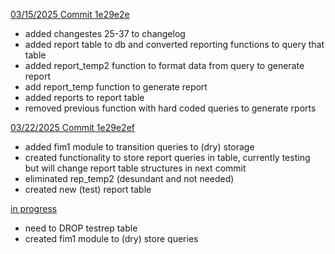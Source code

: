 <u>03/15/2025 Commit 1e29e2e</u>

* added changestes 25-37 to changelog
* added report table to db and converted reporting functions to query that table
* added report_temp2 function to format data from query to generate report
* add report_temp function to generate report
* added reports to report table
* removed previous function with hard coded queries to     generate rports

<u>03/22/2025 Commit 1e29e2ef</u>

* added fim1 module to transition queries to (dry) storage
* created functionality to store report queries in table, currently testing but will change report table structures in next commit
* eliminated rep_temp2 (desundant and not needed)
* created new (test) report table




<u>in progress</u>

* need to DROP testrep table
* created fim1 module to (dry) store queries
